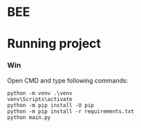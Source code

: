 # BEE

# Running project
### Win

Open CMD and type following commands:

    python -m venv .\venv
    venv\Scripts\activate
    python -m pip install -U pip
    python -m pip install -r requirements.txt
    python main.py
